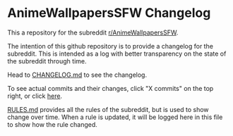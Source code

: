 # AnimeWallpapersSFW Changelog
This a repository for the subreddit [r/AnimeWallpapersSFW](https://www.reddit.com/r/AnimeWallpapersSFW/).

The intention of this github repository is to provide a changelog for the subreddit. This is intended as a log with better transparency on the state of the subreddit through time.

Head to [CHANGELOG.md](https://github.com/AnimeWallpapersSFW/changelog/blob/main/CHANGELOG.md) to see the changelog.

To see actual commits and their changes, click "X commits" on the top right, or click [here](https://github.com/AnimeWallpapersSFW/changelog/commits/main).

[RULES.md](https://github.com/AnimeWallpapersSFW/changelog/blob/main/RULES.md) provides all the rules of the subreddit, but is used to show change over time. When a rule is updated, it will be logged here in this file to show how the rule changed.
